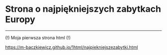# Strona o najpiękniejszych zabytkach Europy
---
(!) Moja pierwsza strona html (!)

https://m-baczkiewicz.github.io/1html/najpiekniejszezabytki.html
